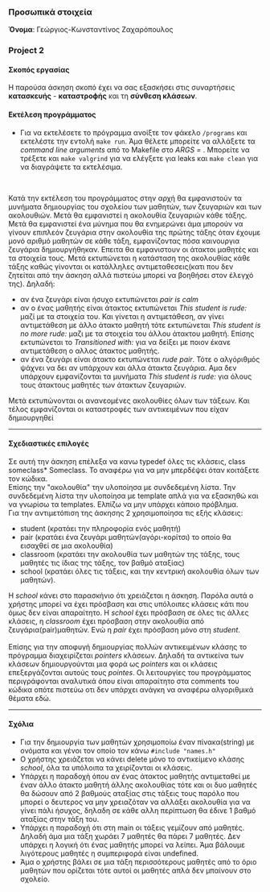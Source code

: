 ### Προσωπικά στοιχεία

__Όνομα__: Γεώργιος-Κωνσταντίνος Ζαχαρόπουλος

### Project 2

#### Σκοπός εργασίας
Η παρούσα άσκηση σκοπό έχει να σας εξασκήσει στις συναρτήσεις **κατασκευής** - **καταστροϕής** και τη **σύνθεση κλάσεων**.

#### Εκτέλεση προγράμματος
* Για να εκτελέσετε το πρόγραμμα ανοίξτε τον φάκελο `/programs` και εκτελέστε την εντολή `make run`. Άμα θέλετε μπορείτε να αλλάξετε τα *command line arguments* από το Makefile στο *ARGS =* . Μπορείτε να τρέξετε και `make valgrind` για να ελέγξετε για leaks και `make clean` για να διαγράψετε τα εκτελέσιμα.
<br/>

Κατά την εκτέλεση του προγράμματος στην αρχή θα εμφανιστούν τα μυνήματα δημιουργίας του σχολείου των μαθητών, των ζευγαριών και των ακολουθιών. Μετά θα εμφανιστεί η ακολουθία ζευγαριών κάθε τάξης. Μετά θα εμφανιστεί ένα μύνημα που θα ενημερώνει άμα μπορούν να γίνουν επιπλεόν ζευγάρια στην ακολουθία της πρώτης τάξης όταν έχουμε μονό αριθμό μαθητών σε κάθε τάξη, εμφανίζοντας πόσα καινουργια ζευγάρια δημιουργήθηκαν. Επειτα θα εμφανιστουν οι άτακτοι μαθητές και τα στοιχεία τους. Μετά εκτυπώνεται η κατάσταση της ακολουθίας κάθε τάξης καθώς γίνονται οι κατάλληλες αντιμεταθεσεις(κατι που δεν ζητείται από την άσκηση αλλά πιστεύω μπορεί να βοηθήσει στον έλεγχό της). Δηλαδή:
* αν ένα ζευγάρι είναι ήσυχο εκτυπώνεται *pair is calm*
* αν ο ένας μαθητής είναι άτακτος εκτυπώνεται *This student is rude:* μαζί με τα στοιχεία του. Και γίνεται η αντιμετάθεση, αν γίνει αντιμετάθεση με άλλο άτακτο μαθητή τότε εκτυπώνεται *This student is no more rude:* μαζι με τα στοιχεία του άλλου άτακτου μαθητή. Επίσης εκτυπώνεται το *Transitioned with:* για να δείξει με ποιον έκανε αντιμετάθεση ο αλλος άτακτος μαθητής.
* αν ένα ζευγάρι είναι άτακτο εκτυπώνεται *rude pair*. Τότε ο αλγόριθμός ψάχνει να δει αν υπάρχουν και άλλα άτακτα ζευγάρια. Αμα δεν υπάρχουν εμφανίζονται τα μυνήματα *This student is rude:* για όλους τους άτακτους μαθητές των άτακτων ζευγαριών.

Μετά εκτυπώνονται οι ανανεομένες ακολουθίες όλων των τάξεων.
Και τέλος εμφανίζονται οι καταστροφές των αντικειμένων που είχαν δημιουργηθεί
___

#### Σχεδιαστικές επιλογές
Σε αυτή την άσκηση επέλεξα να κανω typedef όλες τις κλάσεις, class someclass* Someclass. Το αναφέρω για να μην μπερδέψει όταν κοιτάξετε τον κώδικα.
<br/>
Επίσης την "ακολουθία" την υλοποίησα με συνδεδεμένη λίστα. Την συνδεδεμένη λίστα την υλοποίησα με template απλά για να εξασκηθώ και να γνωρίσω τα templates. Ελπίζω να μην υπάρχει κάποιο πρόβλημα.
<br/>
Για την αντιμετόπιση της άσκησης 2 χρησιμοποίησα τις εξής κλάσεις:
* student (κρατάει την πληροφορία ενός μαθητή)
* pair (κρατάει ένα ζευγάρι μαθητών(αγόρι-κορίτσι) το οποίο θα εισαχθεί σε μια ακολουθία)
* classroom (κρατάει την ακολουθία των μαθητών της τάξης, τους μαθητές τις ίδιας της τάξης, τον βαθμό αταξίας)
* school (κρατάει όλες τις τάξεις, και την κεντρική ακολουθία όλων των μαθητών).

Η *school* κάνει στο παρασκήνιο ότι χρειάζεται η άσκηση. Παρόλα αυτά ο χρήστης μπορεί να έχει πρόσβαση και στις υπόλοιπες κλάσεις κάτι που όμως δεν είναι απαραίτητο. Η *school* έχει πρόσβαση σε όλες τις άλλες κλάσεις, η *classroom* έχει πρόσβαση στην ακολουθία από ζευγάρια(pair)μαθητών. Ενώ η *pair* έχει πρόσβαση μόνο στη *student*.
<br/>
<br/>
Επίσης για την αποφυγή δημιουργίας πολλών αντικειμένων κλάσης το πρόγραμμα διαχειρίζεται *pointers* κλάσεων. Δηλαδή τα αντικείνα των κλάσεων δημιουργούνται μια φορά ως *pointers* και οι κλάσεις επεξεργάζονται αυτούς τους *pointes*. Οι λειτουργίες του προγράμματος περιγράφονται αναλυτικά όπου είναι απαραίτητο στα comments του κώδικα οπότε πιστεύω οτι δεν υπάρχει ανάγκη να αναφέρω αλγοριθμικά θέματα εδώ.
___

#### Σχόλια
* Για την δημιουργία των μαθητών χρησιμοποίω έναν πίνακα(string) με ονόματα και γένοι τον οποίο τον κάνω `#include "names.h"`
* O χρήστης χρειάζεται να κάνει delete μόνο το αντικείμενο κλάσης *school*, όλα τα υπόλοιπα τα χειρίζονται οι κλάσεις.
* Υπάρχει η παραδοχή όπου αν ένας άτακτος μαθητής αντιμεταθεί με έναν άλλο άτακτο μαθητή άλλης ακολουθίας τότε και οι δυο μαθητές θα δώσουν από 2 βαθμούς αταξίας στις τάξεις τους παρόλο που μπορεί ο δευτερος να μην χρειαζόταν να αλλάξει ακολουθία για να γίνει πάλι ήσυχος, δηλαδη σε κάθε αλλη περίπτωση θα έδινε 1 βαθμό αταξίας στην τάξη του.
* Yπάρχει η παραδοχή ότι στη main οι τάξεις γεμίζουν από μαθητές. Δηλαδή άμα μια τάξη χωράει 7 μαθητές θα πάρει 7 μαθητές. Δεν υπάρχει η λογική ότι ένας μαθητής μπορεί να λείπει. Άμα βάλουμε λιγότερους μαθητές η συμπεριφορά είναι undefined.
* Άμα ο χρήστης βάλει σε μια τάξη περισσότερους μαθητές από το όριο μαθητών που ορίζεται τότε αυτοί οι μαθητές απλά δεν μπαίνουν στο σχολείο.
